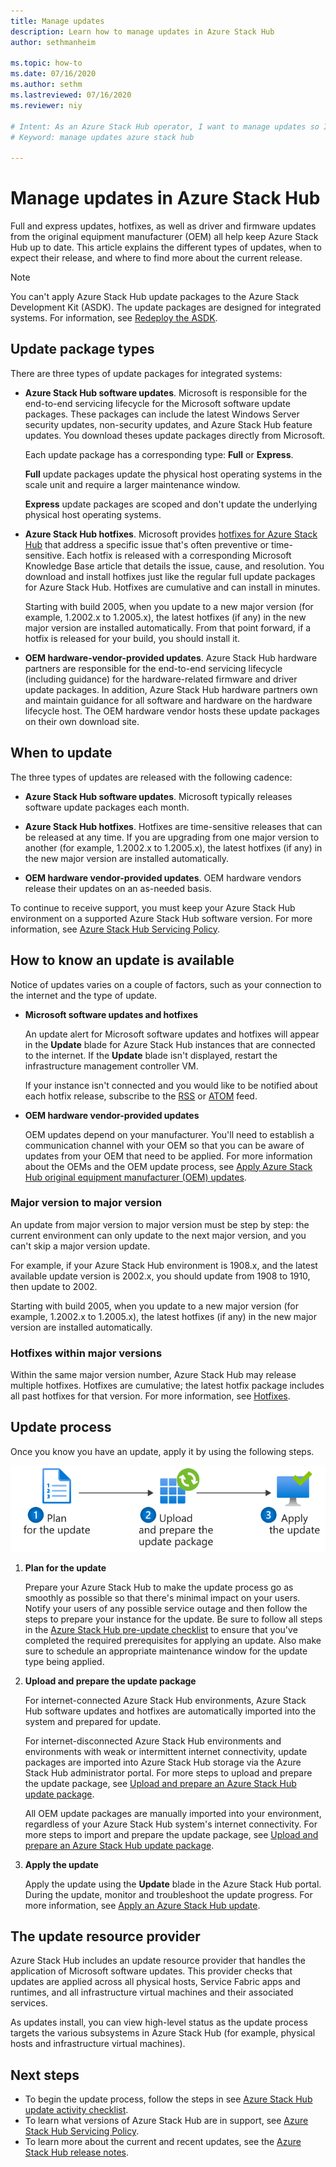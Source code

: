 ```yaml
---
title: Manage updates 
description: Learn how to manage updates in Azure Stack Hub
author: sethmanheim

ms.topic: how-to
ms.date: 07/16/2020
ms.author: sethm
ms.lastreviewed: 07/16/2020
ms.reviewer: niy

# Intent: As an Azure Stack Hub operator, I want to manage updates so I can keep everything up to date.
# Keyword: manage updates azure stack hub

---
```



# Manage updates in Azure Stack Hub

Full and express updates, hotfixes, as well as driver and firmware updates from the original equipment manufacturer (OEM) all help keep Azure Stack Hub up to date. This article explains the different types of updates, when to expect their release, and where to find more about the current release.

> [!NOTE]  
> You can't apply Azure Stack Hub update packages to the Azure Stack Development Kit (ASDK). The update packages are designed for integrated systems. For information, see [Redeploy the ASDK](../asdk/asdk-redeploy.md).

## Update package types

There are three types of update packages for integrated systems:

- **Azure Stack Hub software updates**. Microsoft is responsible for the end-to-end servicing lifecycle for the Microsoft software update packages. These packages can include the latest Windows Server security updates, non-security updates, and Azure Stack Hub feature updates. You download theses update packages directly from Microsoft.

    Each update package has a corresponding type: **Full** or **Express**.

    **Full** update packages update the physical host operating systems in the scale unit and require a larger maintenance window.

    **Express** update packages are scoped and don't update the underlying physical host operating systems.

- **Azure Stack Hub hotfixes**. Microsoft provides [hotfixes for Azure Stack Hub](azure-stack-servicing-policy.md#hotfixes) that address a specific issue that's often preventive or time-sensitive. Each hotfix is released with a corresponding Microsoft Knowledge Base article that details the issue, cause, and resolution. You download and install hotfixes just like the regular full update packages for Azure Stack Hub. Hotfixes are cumulative and can install in minutes.

   Starting with build 2005, when you update to a new major version (for example, 1.2002.x to 1.2005.x), the latest hotfixes (if any) in the new major version are installed automatically. From that point forward, if a hotfix is released for your build, you should install it.

- **OEM hardware-vendor-provided updates**. Azure Stack Hub hardware partners are responsible for the end-to-end servicing lifecycle (including guidance) for the hardware-related firmware and driver update packages. In addition, Azure Stack Hub hardware partners own and maintain guidance for all software and hardware on the hardware lifecycle host. The OEM hardware vendor hosts these update packages on their own download site.

## When to update

The three types of updates are released with the following cadence:

- **Azure Stack Hub software updates**. Microsoft typically releases software update packages each month.

- **Azure Stack Hub hotfixes**. Hotfixes are time-sensitive releases that can be released at any time. If you are upgrading from one major version to another (for example, 1.2002.x to 1.2005.x), the latest hotfixes (if any) in the new major version are installed automatically.

- **OEM hardware vendor-provided updates**. OEM hardware vendors release their updates on an as-needed basis.

To continue to receive support, you must keep your Azure Stack Hub environment on a supported Azure Stack Hub software version. For more information, see [Azure Stack Hub Servicing Policy](azure-stack-update-servicing-policy.md).

## How to know an update is available

Notice of updates varies on a couple of factors, such as your connection to the internet and the type of update.

- **Microsoft software updates and hotfixes**

    An update alert for Microsoft software updates and hotfixes will appear in the **Update** blade for Azure Stack Hub instances that are connected to the internet. If the **Update** blade isn't displayed, restart the infrastructure management controller VM.

    If your instance isn't connected and you would like to be notified about each hotfix release, subscribe to the [RSS](https://support.microsoft.com/app/content/api/content/feeds/sap/en-us/32d322a8-acae-202d-e9a9-7371dccf381b/rss) or [ATOM](https://support.microsoft.com/app/content/api/content/feeds/sap/en-us/32d322a8-acae-202d-e9a9-7371dccf381b/atom) feed.

- **OEM hardware vendor-provided updates**

    OEM updates depend on your manufacturer. You'll need to establish a communication channel with your OEM so that you can be aware of updates from your OEM that need to be applied. For more information about the OEMs and the OEM update process, see [Apply Azure Stack Hub original equipment manufacturer (OEM) updates](azure-stack-update-oem.md).

### Major version to major version

An update from major version to major version must be step by step: the current environment can only update to the next major version, and you can't skip a major version update.

For example, if your Azure Stack Hub environment is 1908.x, and the latest available update version is 2002.x, you should update from 1908 to 1910, then update to 2002.

Starting with build 2005, when you update to a new major version (for example, 1.2002.x to 1.2005.x), the latest hotfixes (if any) in the new major version are installed automatically.

### Hotfixes within major versions

Within the same major version number, Azure Stack Hub may release multiple hotfixes. Hotfixes are cumulative; the latest hotfix package includes all past hotfixes for that version. For more information, see [Hotfixes](azure-stack-servicing-policy.md#hotfixes).

## Update process

Once you know you have an update, apply it by using the following steps.

![Azure Stack Hub update process](./media/azure-stack-updates/azure-stack-update-process.svg)

1. **Plan for the update**

    Prepare your Azure Stack Hub to make the update process go as smoothly as possible so that there's minimal impact on your users. Notify your users of any possible service outage and then follow the steps to prepare your instance for the update. Be sure to follow all steps in the [Azure Stack Hub pre-update checklist](release-notes-checklist.md) to ensure that you've completed the required prerequisites for applying an update. Also make sure to schedule an appropriate maintenance window for the update type being applied.

2. **Upload and prepare the update package**

    For internet-connected Azure Stack Hub environments, Azure Stack Hub software updates and hotfixes are automatically imported into the system and prepared for update.

    For internet-disconnected Azure Stack Hub environments and environments with weak or intermittent internet connectivity, update packages are imported into Azure Stack Hub storage via the Azure Stack Hub administrator portal. For more steps to upload and prepare the update package, see [Upload and prepare an Azure Stack Hub update package](azure-stack-update-prepare-package.md).

    All OEM update packages are manually imported into your environment, regardless of your Azure Stack Hub system's internet connectivity. For more steps to import and prepare the update package, see [Upload and prepare an Azure Stack Hub update package](azure-stack-update-prepare-package.md).

3. **Apply the update**

    Apply the update using the **Update** blade in the Azure Stack Hub portal. During the update, monitor and troubleshoot the update progress. For more information, see [Apply an Azure Stack Hub update](azure-stack-apply-updates.md).

## The update resource provider

Azure Stack Hub includes an update resource provider that handles the application of Microsoft software updates. This provider checks that updates are applied across all physical hosts, Service Fabric apps and runtimes, and all infrastructure virtual machines and their associated services.

As updates install, you can view high-level status as the update process targets the various subsystems in Azure Stack Hub (for example, physical hosts and infrastructure virtual machines).

## Next steps

- To begin the update process, follow the steps in see [Azure Stack Hub update activity checklist](release-notes-checklist.md).
- To learn what versions of Azure Stack Hub are in support, see [Azure Stack Hub Servicing Policy](azure-stack-servicing-policy.md).  
- To learn more about the current and recent updates, see the [Azure Stack Hub release notes](release-notes.md).

